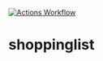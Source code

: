 [![Actions Workflow](https://github.com/ebbystephen/shoppinglist/actions/workflows/actions.yml/badge.svg)](https://github.com/ebbystephen/shoppinglist/actions/workflows/actions.yml)

# shoppinglist
